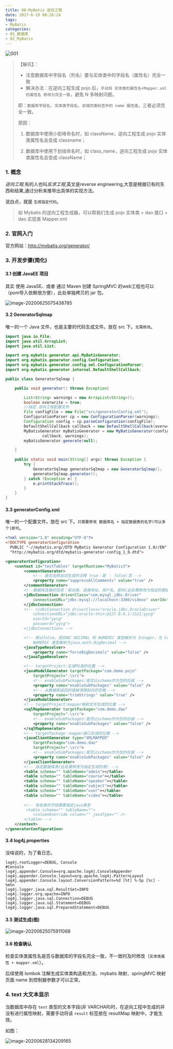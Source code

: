 ```yaml
---
title: 08-MyBatis 逆向工程
date: 2017-6-19 08:26:24
tags:
- MyBatis
categories: 
- 05_数据库
- 02_MyBatis
---
```




![001](https://jy-imgs.oss-cn-beijing.aliyuncs.com/img/001.png)



> 【躲坑】：
>
> * 注意数据库中字段名（列名）要与实体类中的字段名（属性名）完全一致
> * 解决办法：在逆向工程生成 pojo 后，`手动将 实体类的属性名+Mapper.xml的属性名 修改为完全一致`，避免 N 多映射问题。
>
> 即：`数据库字段名`、`实体类字段名`、`前端页面标签中的 name 属性值`，三者必须完全一致。
>
> 原因：
>
> 1. 数据库中使用小驼峰命名时，如 className，逆向工程生成 pojo 实体类属性名会变成 classname；
>
> 2. 数据库中使用下划线命名时，如 class_name，逆向工程生成 pojo 实体类属性名会变成 className；



### 1. 概念

*逆向工程*,有的人也叫*反求工程*,英文是reverse engineering,大意是根据已有的东西和结果,通过分析来推导出具体的实现方法。

说白点，就是 `生成指定代码`。

> 如 Mybatis 的逆向工程生成器，可以帮我们生成 pojo 实体类 + dao 接口 + dao 实现类 Mapper.xml



### 2. 官网入门

官方网站：http://mybatis.org/generator/



### 3. 开发步骤(简化)

#### 3.1 创建 JavaEE 项目

其实 使用 JavaSE、或者 通过 Maven 创建 SpringMVC 的web工程也可以（pom导入依赖很方便），此处单独拷贝的 jar 包。

![image-20200625075438785](https://jy-imgs.oss-cn-beijing.aliyuncs.com/img/20200625075439.png)

#### 3.2 GeneratorSqlmap

唯一的一个 Java 文件，也是主要的代码生成文件。放在 src 下。`无需修改`。

```java
import java.io.File;
import java.util.ArrayList;
import java.util.List;

import org.mybatis.generator.api.MyBatisGenerator;
import org.mybatis.generator.config.Configuration;
import org.mybatis.generator.config.xml.ConfigurationParser;
import org.mybatis.generator.internal.DefaultShellCallback;

public class GeneratorSqlmap {

	public void generator() throws Exception{

		List<String> warnings = new ArrayList<String>();
		boolean overwrite = true;
		//指定 逆向工程配置文件
		File configFile = new File("src/generatorConfig.xml");
		ConfigurationParser cp = new ConfigurationParser(warnings);
		Configuration config = cp.parseConfiguration(configFile);
		DefaultShellCallback callback = new DefaultShellCallback(overwrite);
		MyBatisGenerator myBatisGenerator = new MyBatisGenerator(config,
				callback, warnings);
		myBatisGenerator.generate(null);

	} 
	
	public static void main(String[] args) throws Exception {
		try {
			GeneratorSqlmap generatorSqlmap = new GeneratorSqlmap();
			generatorSqlmap.generator();
		} catch (Exception e) {
			e.printStackTrace();
		}
	}
}

```



#### 3.3 generatorConfig.xml

唯一的一个配置文件。放在 src 下。`只需要修改 数据库名 + 指定数据表的名字(可以多个)即可`。

```xml
<?xml version="1.0" encoding="UTF-8"?>
<!DOCTYPE generatorConfiguration
  PUBLIC "-//mybatis.org//DTD MyBatis Generator Configuration 1.0//EN"
  "http://mybatis.org/dtd/mybatis-generator-config_1_0.dtd">

<generatorConfiguration>
	<context id="testTables" targetRuntime="MyBatis3">
		<commentGenerator>
			<!-- 是否去除自动生成的注释 true：是 ： false:否 -->
			<property name="suppressAllComments" value="true" />
		</commentGenerator>
		<!--数据库连接的信息：驱动类、连接地址、用户名、密码(此处需修改为指定的数据库名) -->
		<jdbcConnection driverClass="com.mysql.jdbc.Driver"
			connectionURL="jdbc:mysql://localhost:3306/videos" userId="root" password="123456">
		</jdbcConnection>
		<!-- <jdbcConnection driverClass="oracle.jdbc.OracleDriver"
			connectionURL="jdbc:oracle:thin:@127.0.0.1:1521:yycg" 
			userId="yycg"
			password="yycg">
		</jdbcConnection> -->

		<!-- 默认false，把JDBC DECIMAL 和 NUMERIC 类型解析为 Integer，为 true时把JDBC DECIMAL 和 
			NUMERIC 类型解析为java.math.BigDecimal -->
		<javaTypeResolver>
			<property name="forceBigDecimals" value="false" />
		</javaTypeResolver>

		<!-- targetProject:生成PO类的位置 -->
		<javaModelGenerator targetPackage="com.demo.pojo"
			targetProject=".\src">
			<!-- enableSubPackages:是否让schema作为包的后缀 -->
			<property name="enableSubPackages" value="false" />
			<!-- 从数据库返回的值被清理前后的空格 -->
			<property name="trimStrings" value="true" />
		</javaModelGenerator>
        <!-- targetProject:mapper映射文件生成的位置 -->
		<sqlMapGenerator targetPackage="com.demo.dao" 
			targetProject=".\src">
			<!-- enableSubPackages:是否让schema作为包的后缀 -->
			<property name="enableSubPackages" value="false" />
		</sqlMapGenerator>
		<!-- targetPackage：mapper接口生成的位置 -->
		<javaClientGenerator type="XMLMAPPER"
			targetPackage="com.demo.dao" 
			targetProject=".\src">
			<!-- enableSubPackages:是否让schema作为包的后缀 -->
			<property name="enableSubPackages" value="false" />
		</javaClientGenerator>
		<!-- 指定数据库表(此处需修改为指定生成的表) -->
		<table schema="" tableName="admin"></table>
		<table schema="" tableName="course"></table>
		<table schema="" tableName="speaker"></table>
		<table schema="" tableName="subject"></table>
		<table schema="" tableName="user"></table>
		<table schema="" tableName="video"></table>
		
		<!-- 有些表的字段需要指定java类型
		 <table schema="" tableName="">
			<columnOverride column="" javaType="" />
		</table> -->
	</context>
</generatorConfiguration>
```



#### 3.4 log4j.properties

没啥说的，为了看日志。

```properties
log4j.rootLogger=DEBUG, Console
#Console
log4j.appender.Console=org.apache.log4j.ConsoleAppender
log4j.appender.Console.layout=org.apache.log4j.PatternLayout
log4j.appender.Console.layout.ConversionPattern=%d [%t] %-5p [%c] - %m%n
log4j.logger.java.sql.ResultSet=INFO
log4j.logger.org.apache=INFO
log4j.logger.java.sql.Connection=DEBUG
log4j.logger.java.sql.Statement=DEBUG
log4j.logger.java.sql.PreparedStatement=DEBUG
```



#### 3.5 测试生成(图)

![image-20200625075911068](https://jy-imgs.oss-cn-beijing.aliyuncs.com/img/20200625075932.png)

#### 3.6 检查确认

检查实体类属性名是否与数据库的字段名完全一致，不一致时及时修改（`实体类属性 + mapper.xml`）。

后续使用 lombok 注解生成实体类构造和方法、mybatis 映射、springMVC 映射页面 name 到控制器参数才可以正常。



### 4. text 大文本显示

当数据库中存在 `text` 类型的文本字段(非 VARCHAR)时，在逆向工程中生成的并没有进行属性映射，需要手动将该 `result` 标签放在 resultMap 映射中，才能生效。

如图：

![image-20200628134209165](https://jy-imgs.oss-cn-beijing.aliyuncs.com/img/20200628134210.png)